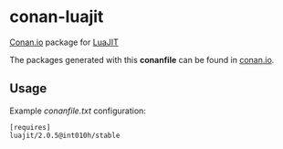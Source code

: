 # conan-luajit

[Conan.io](https://conan.io) package for [LuaJIT](http://luajit.org/)

The packages generated with this **conanfile** can be found in [conan.io](https://bintray.com/int010h/recipes/luajit:int010h).

## Usage

Example *conanfile.txt* configuration: 

```
[requires]
luajit/2.0.5@int010h/stable

```
